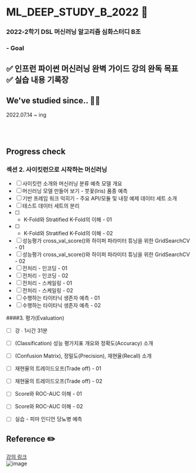 # ML_DEEP_STUDY_B_2022 :dart:
### 2022-2학기 DSL 머신러닝 알고리즘 심화스터디 B조<br>

### - Goal

:white_check_mark: 인프런 파이썬 머신러닝 완벽 가이드 강의 완독 목표 <br>
:white_check_mark: 실습 내용 기록장
<br>
---

## We've studied since.. 👩‍💻
2022.07.14 ~ ing

<br><br>

## Progress check

### 섹션 2. 사이킷런으로 시작하는 머신러닝
 - [ ] 사이킷런 소개와 머신러닝 분류 예측 모델 개요
 - [ ]  머신러닝 모델 만들어 보기 - 붓꽃(Iris) 품종 예측
 - [ ]  기반 프레임 워크 익히기 - 주요 API/모듈 및 내장 예제 데이터 세트 소개
 - [ ]  테스트 데이터 세트의 분리
 - [ ]  - K-Fold와 Stratified K-Fold의 이해 - 01
 - [ ]  - K-Fold와 Stratified K-Fold의 이해 - 02
 - [ ]  성능평가 cross_val_score()와 하이퍼 파라미터 튜닝을 위한 GridSearchCV - 01
 - [ ]  성능평가 cross_val_score()와 하이퍼 파라미터 튜닝을 위한 GridSearchCV - 02
 - [ ]  전처리 - 인코딩 - 01
 - [ ]  전처리 - 인코딩 - 02
 - [ ]  전처리 - 스케일링 - 01
 - [ ]  전처리 - 스케일링 - 02
 - [ ]  수행하는 타이타닉 생존자 예측 - 01
 - [ ]  수행하는 타이타닉 생존자 예측 - 02
 
####3. 평가(Evaluation)
 - [ ]  강 ∙ 1시간 31분
 - [ ] (Classification) 성능 평가지표 개요와 정확도(Accuracy) 소개
 - [ ] (Confusion Matrix), 정밀도(Precision), 재현율(Recall) 소개
 - [ ]  재현율의 트레이드오프(Trade off) - 01
 - [ ]  재현율의 트레이드오프(Trade off) - 02
 - [ ]  Score와 ROC-AUC 이해 - 01
 - [ ]  Score와 ROC-AUC 이해 - 02
 - [ ]  실습 - 피마 인디언 당뇨병 예측


## Reference ✏️

[강의 링크](https://www.inflearn.com/course/%ED%8C%8C%EC%9D%B4%EC%8D%AC-%EB%A8%B8%EC%8B%A0%EB%9F%AC%EB%8B%9D-%EC%99%84%EB%B2%BD%EA%B0%80%EC%9D%B4%EB%93%9C)<br>
![image](https://cdn.inflearn.com/public/courses/324238/cover/3fb81c4c-d435-45e1-8db2-7f84908b8151/324238-renew-eng.png) 
<br>
